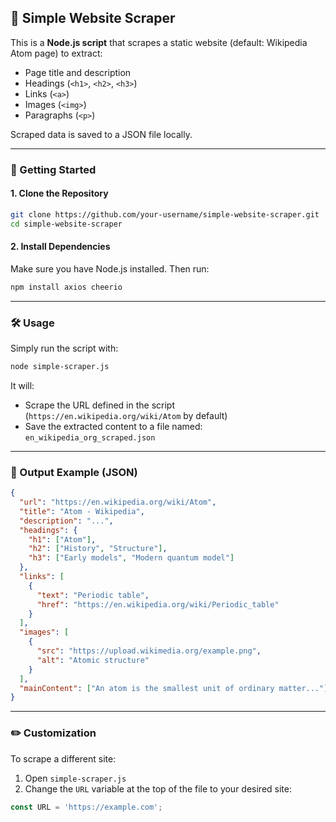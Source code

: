 ## 📄 Simple Website Scraper

This is a **Node.js script** that scrapes a static website (default: Wikipedia Atom page) to extract:

* Page title and description
* Headings (`<h1>`, `<h2>`, `<h3>`)
* Links (`<a>`)
* Images (`<img>`)
* Paragraphs (`<p>`)

Scraped data is saved to a JSON file locally.

---

### 🚀 Getting Started

#### 1. Clone the Repository

```bash
git clone https://github.com/your-username/simple-website-scraper.git
cd simple-website-scraper
```

#### 2. Install Dependencies

Make sure you have Node.js installed. Then run:

```bash
npm install axios cheerio
```

---

### 🛠️ Usage

Simply run the script with:

```bash
node simple-scraper.js
```

It will:

* Scrape the URL defined in the script (`https://en.wikipedia.org/wiki/Atom` by default)
* Save the extracted content to a file named: `en_wikipedia_org_scraped.json`

---

### 📁 Output Example (JSON)

```json
{
  "url": "https://en.wikipedia.org/wiki/Atom",
  "title": "Atom - Wikipedia",
  "description": "...",
  "headings": {
    "h1": ["Atom"],
    "h2": ["History", "Structure"],
    "h3": ["Early models", "Modern quantum model"]
  },
  "links": [
    {
      "text": "Periodic table",
      "href": "https://en.wikipedia.org/wiki/Periodic_table"
    }
  ],
  "images": [
    {
      "src": "https://upload.wikimedia.org/example.png",
      "alt": "Atomic structure"
    }
  ],
  "mainContent": ["An atom is the smallest unit of ordinary matter..."]
}
```

---

### ✏️ Customization

To scrape a different site:

1. Open `simple-scraper.js`
2. Change the `URL` variable at the top of the file to your desired site:

```js
const URL = 'https://example.com';
```
